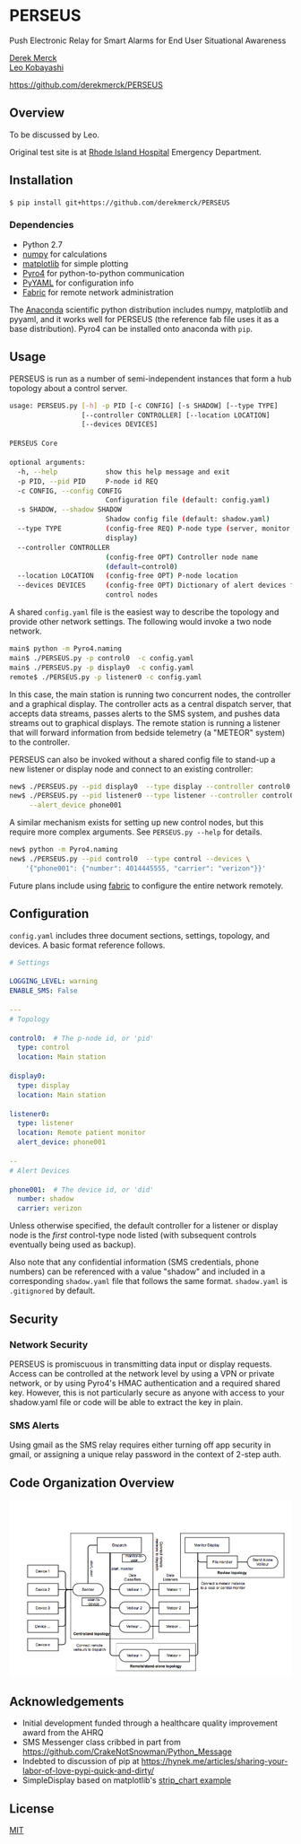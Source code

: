 # PERSEUS
Push Electronic Relay for Smart Alarms for End User Situational Awareness

[Derek Merck](email:derek_merck@brown.edu)  
[Leo Kobayashi](email:lkobayashi@lifespan.org)  

<https://github.com/derekmerck/PERSEUS>


## Overview

To be discussed by Leo.

Original test site is at [Rhode Island Hospital](http://www.rhodeislandhospital.org) Emergency Department.


## Installation

`$ pip install git+https://github.com/derekmerck/PERSEUS`


### Dependencies

- Python 2.7
- [numpy](http://www.numpy.org) for calculations
- [matplotlib](http://matplotlib.org) for simple plotting
- [Pyro4](https://pythonhosted.org/Pyro4/) for python-to-python communication
- [PyYAML](http://pyyaml.org) for configuration info
- [Fabric](http://www.fabfile.org) for remote network administration

The [Anaconda](http://continuum.io/downloads) scientific python distribution includes numpy, matplotlib and pyyaml, and
it works well for PERSEUS (the reference fab file uses it as a base distribution).  Pyro4 can be installed onto anaconda
with `pip`.


## Usage

PERSEUS is run as a number of semi-independent instances that form a hub topology about a control server.  

````bash
usage: PERSEUS.py [-h] -p PID [-c CONFIG] [-s SHADOW] [--type TYPE]
                  [--controller CONTROLLER] [--location LOCATION]
                  [--devices DEVICES]

PERSEUS Core

optional arguments:
  -h, --help            show this help message and exit
  -p PID, --pid PID     P-node id REQ
  -c CONFIG, --config CONFIG
                        Configuration file (default: config.yaml)
  -s SHADOW, --shadow SHADOW
                        Shadow config file (default: shadow.yaml)
  --type TYPE           (config-free REQ) P-node type (server, monitor,
                        display)
  --controller CONTROLLER
                        (config-free OPT) Controller node name
                        (default=control0)
  --location LOCATION   (config-free OPT) P-node location
  --devices DEVICES     (config-free OPT) Dictionary of alert devices for
                        control nodes
````

A shared `config.yaml` file is the easiest way to describe the topology and provide other network settings.  The
following would invoke a two node network.

```bash
main$ python -m Pyro4.naming
main$ ./PERSEUS.py -p control0  -c config.yaml
main$ ./PERSEUS.py -p display0  -c config.yaml
remote$ ./PERSEUS.py -p listener0 -c config.yaml
```

In this case, the main station is running two concurrent nodes, the controller and a graphical display.  The controller
acts as a central dispatch server, that accepts data streams, passes alerts to the SMS system, and pushes data streams 
out to graphical displays.  The remote station is running a listener that will forward information from bedside 
telemetry (a "METEOR" system) to the controller.

PERSEUS can also be invoked without a shared config file to stand-up a new listener or display node and connect to an 
existing controller:

```bash
new$ ./PERSEUS.py --pid display0  --type display --controller control0
new$ ./PERSEUS.py --pid listener0 --type listener --controller control0 \
     --alert_device phone001
```

A similar mechanism exists for setting up new control nodes, but this require more complex arguments.  See 
`PERSEUS.py --help` for details.

```bash
new$ python -m Pyro4.naming
new$ ./PERSEUS.py --pid control0  --type control --devices \
    '{"phone001": {"number": 4014445555, "carrier": "verizon"}}'
```

Future plans include using [fabric](http://www.fabfile.org) to configure the entire network remotely.


## Configuration

`config.yaml` includes three document sections, settings, topology, and devices.  A basic format reference follows.

```yaml
# Settings

LOGGING_LEVEL: warning
ENABLE_SMS: False

---
# Topology

control0:  # The p-node id, or 'pid'
  type: control
  location: Main station

display0:
  type: display
  location: Main station

listener0:
  type: listener
  location: Remote patient monitor
  alert_device: phone001

--
# Alert Devices

phone001:  # The device id, or 'did'
  number: shadow
  carrier: verizon

```

Unless otherwise specified, the default controller for a listener or display node is the _first_ control-type node listed
(with subsequent controls eventually being used as backup).

Also note that any confidential information (SMS credentials, phone numbers) can be referenced with a value "shadow" and
included in a corresponding `shadow.yaml` file that follows the same format.  `shadow.yaml` is `.gitignored` by default.


## Security

### Network Security

PERSEUS is promiscuous in transmitting data input or display requests.  Access can be controlled at the network level by
using a VPN or private network, or by using Pyro4's HMAC authentication and a required shared key.  However, this is not
particularly secure as anyone with access to your shadow.yaml file or code will be able to extract the key in plain.  

### SMS Alerts

Using gmail as the SMS relay requires either turning off app security in gmail, or assigning a unique relay password 
in the context of 2-step auth.


## Code Organization Overview

![Network organization](perseus_overview.png)


## Acknowledgements

- Initial development funded through a healthcare quality improvement award from the AHRQ
- SMS Messenger class cribbed in part from <https://github.com/CrakeNotSnowman/Python_Message>
- Indebted to discussion of pip at <https://hynek.me/articles/sharing-your-labor-of-love-pypi-quick-and-dirty/>
- SimpleDisplay based on matplotlib's [strip_chart example](http://matplotlib.org/1.4.0/examples/animation/strip_chart_demo.html)


## License

[MIT](http://opensource.org/licenses/mit-license.html)

